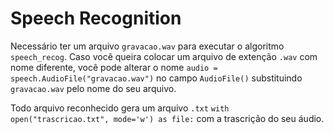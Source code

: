 # Speech Recognition
Necessário ter um arquivo `gravacao.wav` para executar o algoritmo `speech_recog`.
Caso você queira colocar um arquivo de extenção `.wav` com nome diferente, você pode alterar o nome 
```audio = speech.AudioFile("gravacao.wav")```
no campo `AudioFile()` substituindo `gravacao.wav` pelo nome do seu arquivo.

Todo arquivo reconhecido gera um arquivo `.txt`
```with open("trascricao.txt", mode='w') as file:```
com a trascrição do seu áudio.